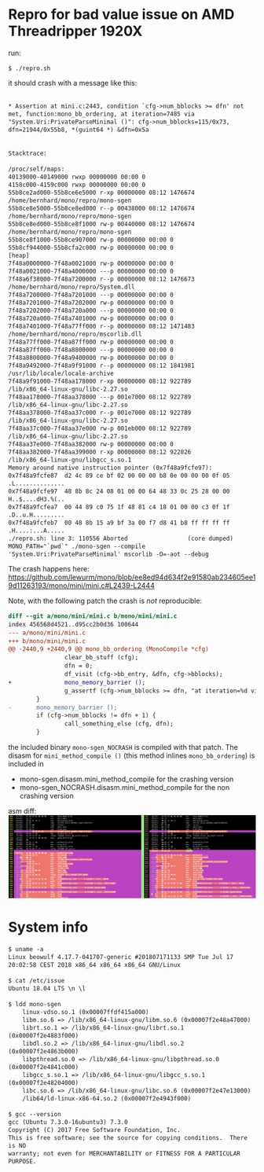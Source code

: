 Repro for bad value issue on AMD Threadripper 1920X
===================================================

run:
```
$ ./repro.sh
```

it should crash with a message like this:
```

* Assertion at mini.c:2443, condition `cfg->num_bblocks >= dfn' not met, function:mono_bb_ordering, at iteration=7485 via "System.Uri:PrivateParseMinimal ()": cfg->num_bblocks=115/0x73,  dfn=21944/0x55b8, *(guint64 *) &dfn=0x5a


Stacktrace:

/proc/self/maps:
40139000-40149000 rwxp 00000000 00:00 0 
4158c000-4159c000 rwxp 00000000 00:00 0 
55b8ce2ad000-55b8ce6e5000 r-xp 00000000 08:12 1476674                    /home/bernhard/mono/repro/mono-sgen
55b8ce8e5000-55b8ce8ed000 r--p 00438000 08:12 1476674                    /home/bernhard/mono/repro/mono-sgen
55b8ce8ed000-55b8ce8f1000 rw-p 00440000 08:12 1476674                    /home/bernhard/mono/repro/mono-sgen
55b8ce8f1000-55b8ce907000 rw-p 00000000 00:00 0 
55b8cf944000-55b8cfa2c000 rw-p 00000000 00:00 0                          [heap]
7f48a0000000-7f48a0021000 rw-p 00000000 00:00 0 
7f48a0021000-7f48a4000000 ---p 00000000 00:00 0 
7f48a6f38000-7f48a7200000 r--p 00000000 08:12 1476673                    /home/bernhard/mono/repro/System.dll
7f48a7200000-7f48a7201000 ---p 00000000 00:00 0 
7f48a7201000-7f48a7202000 rw-p 00000000 00:00 0 
7f48a7202000-7f48a720a000 ---p 00000000 00:00 0 
7f48a720a000-7f48a7401000 rw-p 00000000 00:00 0 
7f48a7401000-7f48a77ff000 r--p 00000000 08:12 1471483                    /home/bernhard/mono/repro/mscorlib.dll
7f48a77ff000-7f48a87ff000 rw-p 00000000 00:00 0 
7f48a87ff000-7f48a8800000 ---p 00000000 00:00 0 
7f48a8800000-7f48a9400000 rw-p 00000000 00:00 0 
7f48a9492000-7f48a9f91000 r--p 00000000 08:12 1841981                    /usr/lib/locale/locale-archive
7f48a9f91000-7f48aa178000 r-xp 00000000 08:12 922789                     /lib/x86_64-linux-gnu/libc-2.27.so
7f48aa178000-7f48aa378000 ---p 001e7000 08:12 922789                     /lib/x86_64-linux-gnu/libc-2.27.so
7f48aa378000-7f48aa37c000 r--p 001e7000 08:12 922789                     /lib/x86_64-linux-gnu/libc-2.27.so
7f48aa37c000-7f48aa37e000 rw-p 001eb000 08:12 922789                     /lib/x86_64-linux-gnu/libc-2.27.so
7f48aa37e000-7f48aa382000 rw-p 00000000 00:00 0 
7f48aa382000-7f48aa399000 r-xp 00000000 08:12 922826                     /lib/x86_64-linux-gnu/libgcc_s.so.1
Memory around native instruction pointer (0x7f48a9fcfe97):
0x7f48a9fcfe87  d2 4c 89 ce bf 02 00 00 00 b8 0e 00 00 00 0f 05  .L..............
0x7f48a9fcfe97  48 8b 8c 24 08 01 00 00 64 48 33 0c 25 28 00 00  H..$....dH3.%(..
0x7f48a9fcfea7  00 44 89 c0 75 1f 48 81 c4 18 01 00 00 c3 0f 1f  .D..u.H.........
0x7f48a9fcfeb7  00 48 8b 15 a9 bf 3a 00 f7 d8 41 b8 ff ff ff ff  .H....:...A.....
./repro.sh: line 3: 110556 Aborted                 (core dumped) MONO_PATH="`pwd`" ./mono-sgen --compile 'System.Uri:PrivateParseMinimal' mscorlib -O=-aot --debug
```


The crash happens here: https://github.com/lewurm/mono/blob/ee8ed94d634f2e91580ab234605ee19d11263193/mono/mini/mini.c#L2439-L2444

Note, with the following patch the crash is _not_ reproducible:

```patch
diff --git a/mono/mini/mini.c b/mono/mini/mini.c
index 456568d4521..d95cc2b0d36 100644
--- a/mono/mini/mini.c
+++ b/mono/mini/mini.c
@@ -2440,9 +2440,9 @@ mono_bb_ordering (MonoCompile *cfg)
                clear_bb_stuff (cfg);
                dfn = 0;
                df_visit (cfg->bb_entry, &dfn, cfg->bblocks);
+               mono_memory_barrier ();
                g_assertf (cfg->num_bblocks >= dfn, "at iteration=%d via \"%s\": cfg->num_bblocks=%d/0x%x,  dfn=%d/0x%x, *(guint64 *) &dfn=%p\n", i, mono_method_full_name (cfg->method, 1), cfg->num_bblocks, cfg->num_bblocks, dfn, dfn, *(guint64 *) &dfn);
        }
-       mono_memory_barrier ();
        if (cfg->num_bblocks != dfn + 1) {
                call_something_else (cfg, dfn);
        }
```

the included binary `mono-sgen_NOCRASH` is compiled with that patch. The disasm for `mini_method_compile ()` (this method inlines `mono_bb_ordering`) is included in 
* mono-sgen.disasm.mini_method_compile for the crashing version
* mono-sgen_NOCRASH.disasm.mini_method_compile for the non crashing version

asm diff:
![assembler diff](/asmdiff.png?raw=true "Optional Title")


System info
===========

```
$ uname -a
Linux beowulf 4.17.7-041707-generic #201807171133 SMP Tue Jul 17 20:02:58 CEST 2018 x86_64 x86_64 x86_64 GNU/Linux

$ cat /etc/issue
Ubuntu 18.04 LTS \n \l

$ ldd mono-sgen
	linux-vdso.so.1 (0x00007ffdf415a000)
	libm.so.6 => /lib/x86_64-linux-gnu/libm.so.6 (0x00007f2e48a47000)
	librt.so.1 => /lib/x86_64-linux-gnu/librt.so.1 (0x00007f2e4883f000)
	libdl.so.2 => /lib/x86_64-linux-gnu/libdl.so.2 (0x00007f2e4863b000)
	libpthread.so.0 => /lib/x86_64-linux-gnu/libpthread.so.0 (0x00007f2e4841c000)
	libgcc_s.so.1 => /lib/x86_64-linux-gnu/libgcc_s.so.1 (0x00007f2e48204000)
	libc.so.6 => /lib/x86_64-linux-gnu/libc.so.6 (0x00007f2e47e13000)
	/lib64/ld-linux-x86-64.so.2 (0x00007f2e4943f000)

$ gcc --version
gcc (Ubuntu 7.3.0-16ubuntu3) 7.3.0
Copyright (C) 2017 Free Software Foundation, Inc.
This is free software; see the source for copying conditions.  There is NO
warranty; not even for MERCHANTABILITY or FITNESS FOR A PARTICULAR PURPOSE.
```
